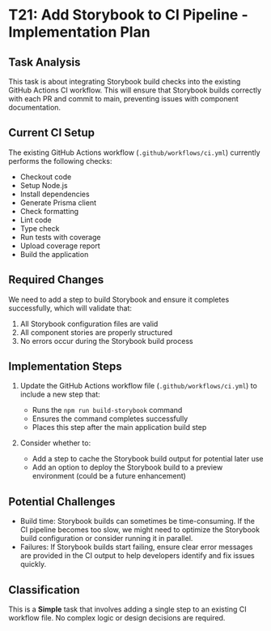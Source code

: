 # T21: Add Storybook to CI Pipeline - Implementation Plan

## Task Analysis

This task is about integrating Storybook build checks into the existing GitHub Actions CI workflow. This will ensure that Storybook builds correctly with each PR and commit to main, preventing issues with component documentation.

## Current CI Setup

The existing GitHub Actions workflow (`.github/workflows/ci.yml`) currently performs the following checks:

- Checkout code
- Setup Node.js
- Install dependencies
- Generate Prisma client
- Check formatting
- Lint code
- Type check
- Run tests with coverage
- Upload coverage report
- Build the application

## Required Changes

We need to add a step to build Storybook and ensure it completes successfully, which will validate that:

1. All Storybook configuration files are valid
2. All component stories are properly structured
3. No errors occur during the Storybook build process

## Implementation Steps

1. Update the GitHub Actions workflow file (`.github/workflows/ci.yml`) to include a new step that:

   - Runs the `npm run build-storybook` command
   - Ensures the command completes successfully
   - Places this step after the main application build step

2. Consider whether to:
   - Add a step to cache the Storybook build output for potential later use
   - Add an option to deploy the Storybook build to a preview environment (could be a future enhancement)

## Potential Challenges

- Build time: Storybook builds can sometimes be time-consuming. If the CI pipeline becomes too slow, we might need to optimize the Storybook build configuration or consider running it in parallel.
- Failures: If Storybook builds start failing, ensure clear error messages are provided in the CI output to help developers identify and fix issues quickly.

## Classification

This is a **Simple** task that involves adding a single step to an existing CI workflow file. No complex logic or design decisions are required.
